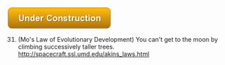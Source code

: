 ![Under Construction](/images/state/uc.png)


31. (Mo's Law of Evolutionary Development) You can't get to the moon by climbing successively taller trees.   http://spacecraft.ssl.umd.edu/akins_laws.html